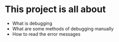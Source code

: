 # This project is all about

* What is debugging
* What are some methods of debugging manually
* How to read the error messages

